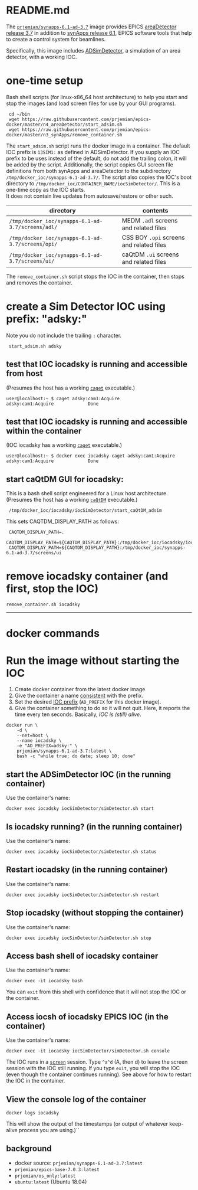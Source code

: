 # README.md

The [`prjemian/synapps-6.1-ad-3.7`](https://hub.docker.com/r/prjemian/synapps-6.1-ad-3.7/tags) 
image provides EPICS [areaDetector release 3.7](https://github.com/areaDetector) in addition to
[synApps release 6.1](https://www.aps.anl.gov/BCDA/synApps),
EPICS software tools that help to create a control system for beamlines.

Specifically, this image includes [ADSimDetector](https://github.com/areaDetector/ADSimDetector),
a simulation of an area detector, with a working IOC.

# one-time setup

Bash shell scripts (for linux-x86_64 host architecture) to help you start 
and stop the images (and load screen files for use by your GUI programs).

     cd ~/bin
     wget https://raw.githubusercontent.com/prjemian/epics-docker/master/n4_areaDetector/start_adsim.sh
     wget https://raw.githubusercontent.com/prjemian/epics-docker/master/n3_synApps/remove_container.sh

The `start_adsim.sh` script runs the docker image in a container.  The default IOC prefix 
is `13SIM1:` as defined in ADSimDetector.  If you supply an IOC prefix to be uses instead of the default, 
do not add the trailing colon, it will be added by the script.  Additionally, the script copies
GUI screen file definitions from both synApps and areaDetector to the subdirectory 
`/tmp/docker_ioc/synapps-6.1-ad-3.7/`.  The script also copies the IOC's boot directory to
`/tmp/docker_ioc/CONTAINER_NAME/iocSimDetector/`.  This is a one-time copy as the IOC starts.  
It does not contain live updates from autosave/restore or other such.

| directory | contents |
| ---- | ---- |
| `/tmp/docker_ioc/synapps-6.1-ad-3.7/screens/adl/` | MEDM `.adl` screens and related files |
| `/tmp/docker_ioc/synapps-6.1-ad-3.7/screens/opi/` | CSS BOY `.opi` screens and related files |
| `/tmp/docker_ioc/synapps-6.1-ad-3.7/screens/ui/` | caQtDM `.ui` screens and related files |

The `remove_container.sh` script stops the IOC in the container, then stops and removes the container.

# create a Sim Detector IOC using prefix: "adsky:"

Note you do not include the trailing `:` character.

     start_adsim.sh adsky

## test that IOC iocadsky is running and accessible from host

(Presumes the host has a working [`caget`](https://epics.anl.gov/base/R3-14/12-docs/CAref.html#caget) executable.)

    user@localhost:~ $ caget adsky:cam1:Acquire
    adsky:cam1:Acquire             Done

## test that IOC iocadsky is running and accessible within the container

(IOC iocadsky has a working [`caget`](https://epics.anl.gov/base/R3-14/12-docs/CAref.html#caget) executable.)

    user@localhost:~ $ docker exec iocadsky caget adsky:cam1:Acquire
    adsky:cam1:Acquire             Done

## start caQtDM GUI for iocadsky:

This is a bash shell script engineered for a Linux host architecture.
(Presumes the host has a working [`caQtDM`](http://caqtdm.github.io/) executable.)

     /tmp/docker_ioc/iocadsky/iocSimDetector/start_caQtDM_adsim

This sets CAQTDM_DISPLAY_PATH as follows:

     CAQTDM_DISPLAY_PATH=.
     CAQTDM_DISPLAY_PATH=${CAQTDM_DISPLAY_PATH}:/tmp/docker_ioc/iocadsky/iocSimDetector
     CAQTDM_DISPLAY_PATH=${CAQTDM_DISPLAY_PATH}:/tmp/docker_ioc/synapps-6.1-ad-3.7/screens/ui

# remove iocadsky container (and first, stop the IOC)

    remove_container.sh iocadsky

----

# docker commands

# Run the image without starting the IOC

1. Create docker container from the latest docker image
1. Give the container a name [consistent](https://epics.anl.gov/bcda/aps/IOCnaming.php) with the prefix.
1. Set the desired [IOC prefix](https://www.aps.anl.gov/BCDA/EPICS-Process-Variable-Naming-Conventions) (`AD_PREFIX` for this docker image).
1. Give the container something to do so it will not quit.  Here, it reports the time every ten seconds.  Basically, *IOC is (still) alive*.

```
docker run \
    -d \
    --net=host \
    --name iocadsky \
    -e "AD_PREFIX=adsky:" \
    prjemian/synapps-6.1-ad-3.7:latest \
    bash -c "while true; do date; sleep 10; done"
```

## start the ADSimDetector IOC (in the running container)

Use the container's name:

    docker exec iocadsky iocSimDetector/simDetector.sh start

## Is iocadsky running? (in the running container)

Use the container's name:

    docker exec iocadsky iocSimDetector/simDetector.sh status

## Restart iocadsky (in the running container)

Use the container's name:

    docker exec iocadsky iocSimDetector/simDetector.sh restart

## Stop iocadsky (without stopping the container)

Use the container's name:

    docker exec iocadsky iocSimDetector/simDetector.sh stop

## Access bash shell of iocadsky container

Use the container's name:

    docker exec -it iocadsky bash

You can `exit` from this shell with confidence 
that it will not stop the IOC or the container.

## Access iocsh of iocadsky EPICS IOC (in the container)

Use the container's name:

    docker exec -it iocadsky iocSimDetector/simDetector.sh console

The IOC runs in a [`screen`]() session.  Type `^a^d` 
(<control>A, then <control>d) to leave the screen 
session with the IOC still running.
If you type `exit`, you will stop the IOC (even though
the container continues running).
See above for how to restart the IOC in the container.

## View the console log of the container

    docker logs iocadsky

This will show the output of the timestamps 
(or output of whatever keep-alive process you are using.)``


## background

* docker source: `prjemian/synapps-6.1-ad-3.7:latest`
* `prjemian/epics-base-7.0.3:latest`
* `prjemian/os_only:latest`
* `ubuntu:latest` (Ubuntu 18.04)
